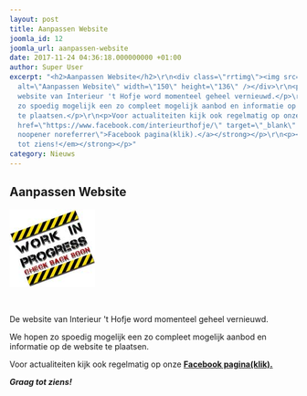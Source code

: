 ```yaml
---
layout: post
title: Aanpassen Website
joomla_id: 12
joomla_url: aanpassen-website
date: 2017-11-24 04:36:18.000000000 +01:00
author: Super User
excerpt: "<h2>Aanpassen Website</h2>\r\n<div class=\"rrtimg\"><img src=\"images/work_in_progress1.jpg\"
  alt=\"Aanpassen Website\" width=\"150\" height=\"136\" /></div>\r\n<p> </p>\r\n<p>De
  website van Interieur 't Hofje word momenteel geheel vernieuwd.</p>\r\n<p>We hopen
  zo spoedig mogelijk een zo compleet mogelijk aanbod en informatie op de website
  te plaatsen.</p>\r\n<p>Voor actualiteiten kijk ook regelmatig op onze <strong><a
  href=\"https://www.facebook.com/interieurthofje/\" target=\"_blank\" rel=\"nofollow
  noopener noreferrer\">Facebook pagina(klik).</a></strong></p>\r\n<p><strong><em>Graag
  tot ziens!</em></strong></p>"
category: Nieuws
---
```

<h2>Aanpassen Website</h2>

<div class="rrtimg"><img src="images/work_in_progress1.jpg" alt="Aanpassen Website" width="150" height="136" /></div>

<p> </p>

<p>De website van Interieur 't Hofje word momenteel geheel vernieuwd.</p>

<p>We hopen zo spoedig mogelijk een zo compleet mogelijk aanbod en informatie op de website te plaatsen.</p>

<p>Voor actualiteiten kijk ook regelmatig op onze <strong><a href="https://www.facebook.com/interieurthofje/" target="_blank" rel="nofollow noreferrer">Facebook pagina(klik).</a></strong></p>

<p><strong><em>Graag tot ziens!</em></strong></p>
